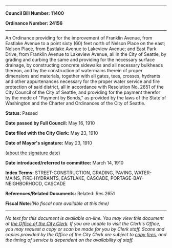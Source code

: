

********

**Council Bill Number: 11400**
   
**Ordinance Number: 24156**
********

 An Ordinance providing for the improvement of Franklin Avenue, from Eastlake Avenue to a point sixty (60) feet north of Nelson Place on the east; Nelson Place, from Eastlake Avenue to Lakeview Avenue; and East Park Drive, from Franklin Avenue to Lakeview Avenue, all in the City of Seattle, by grading and curbing the same and providing for the necessary surface drainage, by constructing concrete sidewalks and all necessary bulkheads thereon, and by the construction of watermains therein of proper dimensions and materials, together with all gates, tees, crosses, hydrants and other appurtenances necessary for the proper water service and fire protection of said district, all in accordance with Resolution No. 2651 of the City Council of the City of Seattle, and providing for the payment therefor by the mode of "Payment by Bonds," as provided by the laws of the State of Washington and the Charter and Ordinances of the City of Seattle.

**Status:** Passed
   
**Date passed by Full Council:** May 16, 1910
   
**Date filed with the City Clerk:** May 23, 1910
   
**Date of Mayor's signature:** May 23, 1910
   
[(about the signature date)](/~public/approvaldate.htm)
   
   
   
**Date introduced/referred to committee:** March 14, 1910
   
   
**Index Terms:** STREET-CONSTRUCTION, GRADING, PAVING, WATER-MAINS, FIRE-HYDRANTS, EASTLAKE, CASCADE, PORTAGE-BAY-NEIGHBORHOOD, CASCADE

**References/Related Documents:** Related: Res 2651

**Fiscal Note:**_(No fiscal note available at this time)_
********

_No text for this document is available on-line. You may view this document at [the Office of the City Clerk](http://www.seattle.gov/leg/clerk/contactUs.htm). If you are unable to visit the Clerk's Office, you may request a copy or scan be made for you by Clerk staff. Scans and copies provided by the Office of the City Clerk are subject to [copy fees](http://clerk.seattle.gov/~public/clerkfees.htm), and the timing of service is dependent on the availability of staff._

